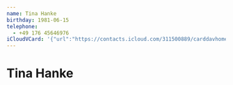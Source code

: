 ```yaml
---
name: Tina Hanke
birthday: 1981-06-15
telephone:
  - +49 176 45646976
iCloudVCard: '{"url":"https://contacts.icloud.com/311500889/carddavhome/card/ZDU2MTE5NTItNGVlZi00ZjdkLTgzY2UtZjcwN2UyZmY5NmVh.vcf","etag":"\"kmfhepj3\"","data":"BEGIN:VCARD\r\nVERSION:3.0\r\nFN:\r\nN:Hanke;Tina;;;\r\nUID:d5611952-4eef-4f7d-83ce-f707e2ff96ea\r\nBDAY;VALUE=date:1981-06-15\r\nPRODID:-//Apple Inc.//iOS 17.5.1//EN\r\nREV:2025-04-03T22:19:13Z\r\nORG:;\r\nPHOTO;VALUE=uri:https://gateway.icloud.com/contacts/311500889/ck/card/ef65e\r\n 9d3c09e3b68a30d2b5ba72c366b\r\nTEL:+49 176 45646976\r\nX-IMAGEHASH:OyFdDoeqG8KjMJVjMx2uqA==\r\nEND:VCARD"}'
---
```

# Tina Hanke